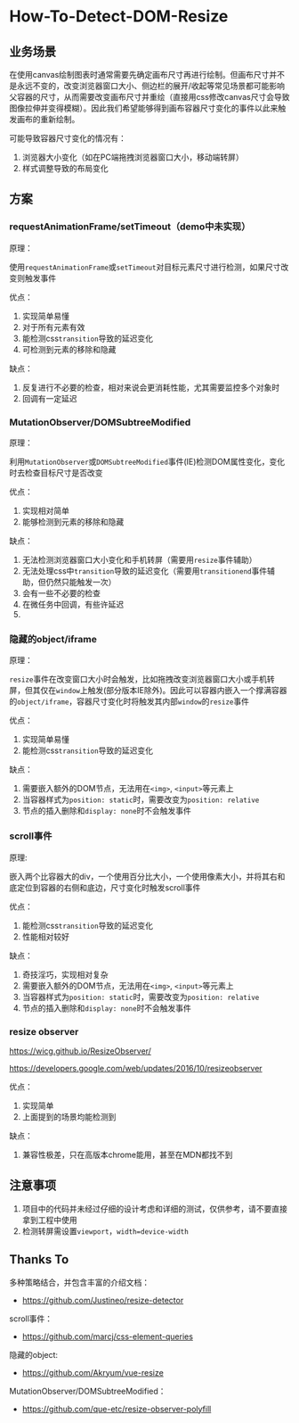 # How-To-Detect-DOM-Resize

## 业务场景

在使用canvas绘制图表时通常需要先确定画布尺寸再进行绘制。但画布尺寸并不是永远不变的，改变浏览器窗口大小、侧边栏的展开/收起等常见场景都可能影响父容器的尺寸，从而需要改变画布尺寸并重绘（直接用css修改canvas尺寸会导致图像拉伸并变得模糊）。因此我们希望能够得到画布容器尺寸变化的事件以此来触发画布的重新绘制。

可能导致容器尺寸变化的情况有：
1. 浏览器大小变化（如在PC端拖拽浏览器窗口大小，移动端转屏）
2. 样式调整导致的布局变化

## 方案

### requestAnimationFrame/setTimeout（demo中未实现）

原理：

使用`requestAnimationFrame`或`setTimeout`对目标元素尺寸进行检测，如果尺寸改变则触发事件

优点：

1. 实现简单易懂
2. 对于所有元素有效
3. 能检测css`transition`导致的延迟变化
4. 可检测到元素的移除和隐藏

缺点：

1. 反复进行不必要的检查，相对来说会更消耗性能，尤其需要监控多个对象时
2. 回调有一定延迟

### MutationObserver/DOMSubtreeModified

原理：

利用`MutationObserver`或`DOMSubtreeModified`事件(IE)检测DOM属性变化，变化时去检查目标尺寸是否改变

优点：

1. 实现相对简单
2. 能够检测到元素的移除和隐藏

缺点：

1. 无法检测浏览器窗口大小变化和手机转屏（需要用`resize`事件辅助）
2. 无法处理css中`transition`导致的延迟变化（需要用`transitionend`事件辅助，但仍然只能触发一次）
3. 会有一些不必要的检查
4. 在微任务中回调，有些许延迟
5. 
### 隐藏的object/iframe

原理：

`resize`事件在改变窗口大小时会触发，比如拖拽改变浏览器窗口大小或手机转屏，但其仅在`window`上触发(部分版本IE除外)。因此可以容器内嵌入一个撑满容器的`object/iframe`，容器尺寸变化时将触发其内部`window`的`resize`事件

优点：

1. 实现简单易懂
2. 能检测css`transition`导致的延迟变化

缺点：

1. 需要嵌入额外的DOM节点，无法用在`<img>`, `<input>`等元素上
2. 当容器样式为`position: static`时，需要改变为`position: relative`
3. 节点的插入删除和`display: none`时不会触发事件

### scroll事件

原理:

嵌入两个比容器大的div，一个使用百分比大小，一个使用像素大小，并将其右和底定位到容器的右侧和底边，尺寸变化时触发scroll事件

优点：

1. 能检测css`transition`导致的延迟变化
2. 性能相对较好

缺点：

1. 奇技淫巧，实现相对复杂
2. 需要嵌入额外的DOM节点，无法用在`<img>`, `<input>`等元素上
3. 当容器样式为`position: static`时，需要改变为`position: relative`
4. 节点的插入删除和`display: none`时不会触发事件

### resize observer

https://wicg.github.io/ResizeObserver/

https://developers.google.com/web/updates/2016/10/resizeobserver

优点：

1. 实现简单
2. 上面提到的场景均能检测到

缺点：

1. 兼容性极差，只在高版本chrome能用，甚至在MDN都找不到

## 注意事项

1. 项目中的代码并未经过仔细的设计考虑和详细的测试，仅供参考，请不要直接拿到工程中使用
2. 检测转屏需设置`viewport`，`width=device-width`

## Thanks To

多种策略结合，并包含丰富的介绍文档：

* https://github.com/Justineo/resize-detector

scroll事件：

* https://github.com/marcj/css-element-queries

隐藏的object:

* https://github.com/Akryum/vue-resize

MutationObserver/DOMSubtreeModified：

* https://github.com/que-etc/resize-observer-polyfill
